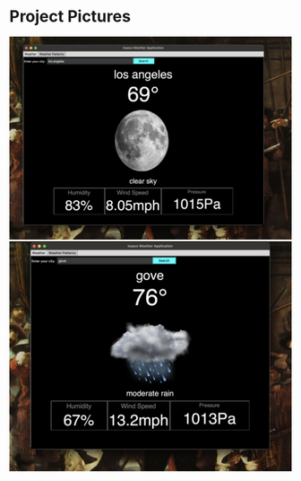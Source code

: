 # Project Pictures
![The app finds the weather for a given city](./images/weatherApp.png)
![The app finds the weather for a given city](./images/weatherApp2.png)